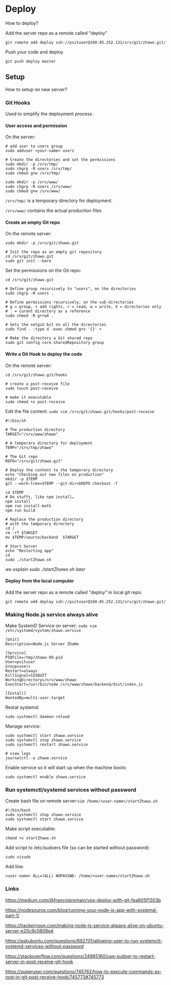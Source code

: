 # Deploy

How to deploy?

Add the server repo as a remote called "deploy"

```
git remote add deploy ssh://psituser@160.85.252.131/srv/git/zhawo.git/
```

Push your code and deploy

```
git push deploy master
```

## Setup

How to setup on new server?

### Git Hooks

Used to simplify the deployment process.

#### User access and permission

On the server:

```
# add user to users group
sudo adduser <your-name> users

# Create the directories and set the permissions
sudo mkdir -p /srv/tmp/
sudo chgrp -R users /srv/tmp/
sudo chmod g+w /srv/tmp/

sudo mkdir -p /srv/www/
sudo chgrp -R users /srv/www/
sudo chmod g+w /srv/www/
```

`/srv/tmp/` is a temporary directory for deployment.

`/srv/www/` contains the actual production files

#### Create an empty Git repo

On the remote server:

```
sudo mkdir -p /srv/git/zhawo.git

# Init the repo as an empty git repository
cd /srv/git/zhawo.git
sudo git init --bare
```

Set the permissions on the Git repo:

```
cd /srv/git/zhawo.git

# Define group recursively to "users", on the directories
sudo chgrp -R users .

# Define permissions recursively, on the sub-directories
# g = group, + add rights, r = read, w = write, X = directories only
# . = curent directory as a reference
sudo chmod -R g+rwX .

# Sets the setgid bit on all the directories
sudo find . -type d -exec chmod g+s '{}' +

# Make the directory a Git shared repo
sudo git config core.sharedRepository group
```

#### Write a Git Hook to deploy the code

On the remote server:

```
cd /srv/git/zhawo.git/hooks

# create a post-receive file
sudo touch post-receive

# make it executable
sudo chmod +x post-receive
```

Edit the file content: `sudo vim /srv/git/zhawo.git/hooks/post-receive`

```
#!/bin/sh

# The production directory
TARGET="/srv/www/zhawo"

# A temporary directory for deployment
TEMP="/srv/tmp/zhawo"

# The Git repo
REPO="/srv/git/zhawo.git"

# Deploy the content to the temporary directory
echo "Checking out new files on production"
mkdir -p $TEMP
git --work-tree=$TEMP --git-dir=$REPO checkout -f

cd $TEMP
# Do stuffs, like npm install…
npm install
npm run install-both
npm run build

# Replace the production directory
# with the temporary directory
cd /
rm -rf $TARGET
mv $TEMP/source/backend  $TARGET

# Start Server
echo "Restarting app"
cd
sudo ./startZhawo.sh
```

_we explain sudo ./startZhawo.sh later_

#### Deploy from the local computer

Add the server repo as a remote called "deploy" in local git repo:

```
git remote add deploy ssh://psituser@160.85.252.131/srv/git/zhawo.git/
```

### Making Node.js service always alive

Make SystemD Service on server: `sudo vim /etc/systemd/system/zhawo.service`

```
[Unit]
Description=Node.js Server ZhaWo

[Service]
PIDFile=/tmp/zhawo-99.pid
User=psituser
Group=users
Restart=always
KillSignal=SIGQUIT
WorkingDirectory=/srv/www/zhawo
ExecStart=/usr/bin/node /srv/www/zhawo/backend/dist/index.js

[Install]
WantedBy=multi-user.target
```

Restat systemd:

```
sudo systemctl daemon-reload
```

Manage service:

```
sudo systemctl start zhawo.service
sudo systemctl stop zhawo.service
sudo systemctl restart zhawo.service

# view logs
journalctl -u zhawo.service
```

Enable service so it will start up when the machine boots:

```
sudo systemctl enable zhawo.service
```

### Run systemctl/systemd services without password

Create bash file on remote server:`vim /home/<user-name>/startZhawo.sh`

```
#!/bin/bash
sudo systemctl stop zhawo.service
sudo systemctl start zhawo.service
```

Make script executable:

```
chmod +x startZhawo.sh
```

Add script to /etc/sudoers file (so can be started without password):

```
sudo visudo
```

Add line:

```
<user-name> ALL=(ALL) NOPASSWD: /home/<user-name>/startZhawo.sh
```

### Links

https://medium.com/@francoisromain/vps-deploy-with-git-fea605f1303b

https://nodesource.com/blog/running-your-node-js-app-with-systemd-part-1/

https://hackernoon.com/making-node-js-service-always-alive-on-ubuntu-server-e20c9c0808e4

https://askubuntu.com/questions/692701/allowing-user-to-run-systemctl-systemd-services-without-password

https://stackoverflow.com/questions/24965160/use-sudoer-to-restart-server-in-post-receive-git-hook

https://superuser.com/questions/745762/how-to-execute-commands-as-root-in-git-post-receive-hook/745773#745773
